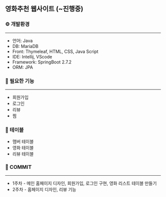 ## 영화추천 웹사이트 (~진행중)

### ⚙️ 개발환경
***
* 언어: Java
* DB: MariaDB
* Front: Thymeleaf, HTML, CSS, Java Script
* IDE: Intellij, VScode
* Framework: SpringBoot 2.7.2
* ORM: JPA

### 📖 필요한 기능
***
- 회원가입
- 로그인
- 리뷰
- 찜

### 📁 테이블
- 맴버 테이블
- 영화 테이블 
- 리뷰 테이블

### 📌 COMMIT
***
- 1주차 - 메인 홈페이지 디자인, 회원가입, 로그인 구현, 영화 리스트 테이블 만들기
- 2주차 - 홈페이지 디자인, 리뷰 기능 
